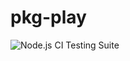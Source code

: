 # pkg-play
![Node.js CI Testing Suite](https://github.com/5c077m4n/pkg-play/workflows/Node.js%20CI%20Testing%20Suite/badge.svg)
